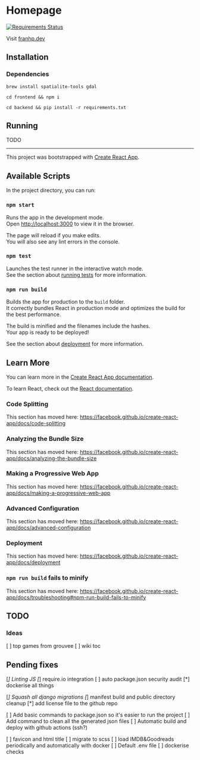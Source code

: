 # Homepage

[![Requirements Status](https://requires.io/github/franhp/homepage/requirements.svg?branch=develop)](https://requires.io/github/franhp/homepage/requirements/?branch=develop)

Visit [franhp.dev](https://franhp.dev)

## Installation

### Dependencies

```
brew install spatialite-tools gdal
```

```
cd frontend && npm i
```

```
cd backend && pip install -r requirements.txt
```

## Running

TODO

---

This project was bootstrapped with [Create React App](https://github.com/facebook/create-react-app).

## Available Scripts

In the project directory, you can run:

### `npm start`

Runs the app in the development mode.<br />
Open [http://localhost:3000](http://localhost:3000) to view it in the browser.

The page will reload if you make edits.<br />
You will also see any lint errors in the console.

### `npm test`

Launches the test runner in the interactive watch mode.<br />
See the section about [running tests](https://facebook.github.io/create-react-app/docs/running-tests) for more information.

### `npm run build`

Builds the app for production to the `build` folder.<br />
It correctly bundles React in production mode and optimizes the build for the best performance.

The build is minified and the filenames include the hashes.<br />
Your app is ready to be deployed!

See the section about [deployment](https://facebook.github.io/create-react-app/docs/deployment) for more information.

## Learn More

You can learn more in the [Create React App documentation](https://facebook.github.io/create-react-app/docs/getting-started).

To learn React, check out the [React documentation](https://reactjs.org/).

### Code Splitting

This section has moved here: https://facebook.github.io/create-react-app/docs/code-splitting

### Analyzing the Bundle Size

This section has moved here: https://facebook.github.io/create-react-app/docs/analyzing-the-bundle-size

### Making a Progressive Web App

This section has moved here: https://facebook.github.io/create-react-app/docs/making-a-progressive-web-app

### Advanced Configuration

This section has moved here: https://facebook.github.io/create-react-app/docs/advanced-configuration

### Deployment

This section has moved here: https://facebook.github.io/create-react-app/docs/deployment

### `npm run build` fails to minify

This section has moved here: https://facebook.github.io/create-react-app/docs/troubleshooting#npm-run-build-fails-to-minify

## TODO

### Ideas

[ ] top games from grouvee
[ ] wiki toc

## Pending fixes

[*] Linting JS
[*] require.io integration
[ ] auto package.json security audit
[*] dockerise all things

[*] Squash all django migrations
[*] manifest build and public directory cleanup
[*] add license file to the github repo

[ ] Add basic commands to package.json so it's easier to run the project
[ ] Add command to clean all the generated json files
[ ] Automatic build and deploy with github actions (ssh?)

[ ] favicon and html title
[ ] migrate to scss
[ ] load IMDB&Goodreads periodically and automatically with docker
[ ] Default .env file
[ ] dockerise checks
